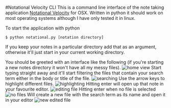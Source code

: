 #Notational Velocity CLI
This is a command line interface of the note taking application [Notational Velocity](http://notational.net/) for OSX. Written in python it should work on most operating systems although I have only tested it in linux.

To start the application with python
```
$ python notational.py [notation directory]
```
If you keep your notes in a particular directory add that as an argument, otherwise it'll just start in your current working directory. 

You should be greeted with an interface like the following (if you're starting a new notes directory it won't have all my messy files).
![home view](https://github.com/karsai5/notational_curses/blob/master/2015-09-11-171701_956x501_scrot.png?raw=true)
Start typing straight away and it'll start filtering the files that contain your search term either in the body or title of the file.
![searching](https://github.com/karsai5/notational_curses/blob/master/2015-09-11-171909_956x501_scrot.png)
Use the arrow keys to highlight different files.
![highlighting](https://github.com/karsai5/notational_curses/blob/master/2015-09-11-172822_956x501_scrot.png?raw=true)
Hitting enter will open up that note in your favourite editor.
![editing file](https://github.com/karsai5/notational_curses/blob/master/2015-09-11-171931_956x501_scrot.png?raw=true)
Hitting enter when no file is selected
![no files](https://github.com/karsai5/notational_curses/blob/master/2015-09-11-172011_956x501_scrot.png)
Will create a new file with the search term as its name and open it in your editor
![new edited file](https://github.com/karsai5/notational_curses/blob/master/2015-09-11-172021_956x501_scrot.png)
